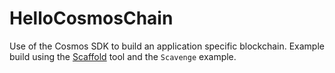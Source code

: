 # HelloCosmosChain
Use of the Cosmos SDK to build an application specific blockchain. Example build using the [Scaffold](https://github.com/cosmos/scaffold) tool and the `Scavenge` example.
